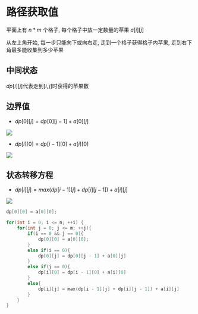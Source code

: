 <!--
 * @Description: 
 * @Version: 1.0
 * @Author: DaLao
 * @Email:  
 * @Date: 2021-12-04 19:02:57
 * @LastEditors: daLao
 * @LastEditTime: 2023-04-17 16:48:21
-->

# 路径获取值

平面上有 $n*m$ 个格子, 每个格子中放一定数量的苹果 $a[i][j]$

从左上角开始, 每一步只能向下或向右走, 走到一个格子获得格子内苹果, 走到右下角最多能收集到多少苹果

## 中间状态

$dp[i][j]$代表走到$[i, j]$时获得的苹果数

## 边界值

- $dp[0][j] = dp[0][j - 1] + a[0][j]$

![](https://cdn.hurra.ltd/img/2022-4-5-1351.svg)

- $dp[i][0] = dp[i - 1][0] + a[i][0]$

![](https://cdn.hurra.ltd/img/2022-4-5-1352.svg)

## 状态转移方程

- $dp[i][j] = max(dp[i - 1][j]+ dp[i][j - 1]) + a[i][j]$

![](https://cdn.hurra.ltd/img/2022-4-5-1355.svg)

```c
dp[0][0] = a[0][0];

for(int i = 0; i <= n; ++i) {
    for(int j = 0; j <= m; ++j){
        if(i == 0 && j == 0){
            dp[0][0] = a[0][0];
        }
        else if(i == 0){
            dp[0][j] = dp[0][j - 1] + a[0][j]
        }
        else if(j == 0){
            dp[i][0] = dp[i - 1][0] + a[i][0]
        }
        else{
            dp[i][j] = max(dp[i - 1][j] + dp[i][j - 1]) + a[i][j]
        }
    }
}
```

